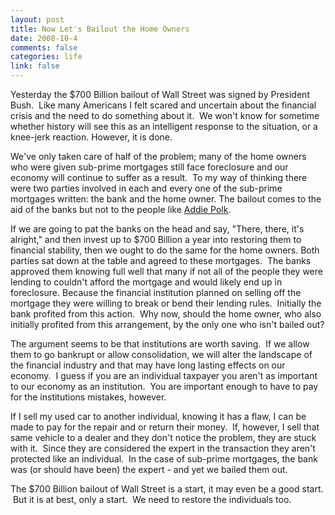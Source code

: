 ```yaml
--- 
layout: post
title: Now Let's Bailout the Home Owners
date: 2008-10-4
comments: false
categories: life
link: false
---
```

Yesterday the $700 Billion bailout of Wall Street was signed by President Bush.  Like many Americans I felt scared and uncertain about the financial crisis and the need to do something about it.  We won't know for sometime whether history will see this as an intelligent response to the situation, or a knee-jerk reaction. However, it is done.

We've only taken care of half of the problem; many of the home owners who were given sub-prime mortgages still face foreclosure and our economy will continue to suffer as a result.  To my way of thinking there were two parties involved in each and every one of the sub-prime mortgages written: the bank and the home owner. The bailout comes to the aid of the banks but not to the people like <a title="Fannie Mae to Forgive Mortgage" href="http://www.cnn.com/2008/US/10/03/eviction.suicide.attempt/index.html">Addie Polk</a>.

If we are going to pat the banks on the head and say, "There, there, it's alright," and then invest up to $700 Billion a year into restoring them to financial stability, then we ought to do the same for the home owners. Both parties sat down at the table and agreed to these mortgages.  The banks approved them knowing full well that many if not all of the people they were lending to couldn't afford the mortgage and would likely end up in foreclosure. Because the financial institution planned on selling off the mortgage they were willing to break or bend their lending rules.  Initially the bank profited from this action.  Why now, should the home owner, who also initially profited from this arrangement, by the only one who isn't bailed out?

The argument seems to be that institutions are worth saving.  If we allow them to go bankrupt or allow consolidation, we will alter the landscape of the financial industry and that may have long lasting effects on our economy.  I guess if you are an individual taxpayer you aren't as important to our economy as an institution.  You are important enough to have to pay for the institutions mistakes, however.

If I sell my used car to another individual, knowing it has a flaw, I can be made to pay for the repair and or return their money.  If, however, I sell that same vehicle to a dealer and they don't notice the problem, they are stuck with it.  Since they are considered the expert in the transaction they aren't protected like an individual.  In the case of sub-prime mortgages, the bank was (or should have been) the expert - and yet we bailed them out.

The $700 Billion bailout of Wall Street is a start, it may even be a good start.  But it is at best, only a start.  We need to restore the individuals too.
